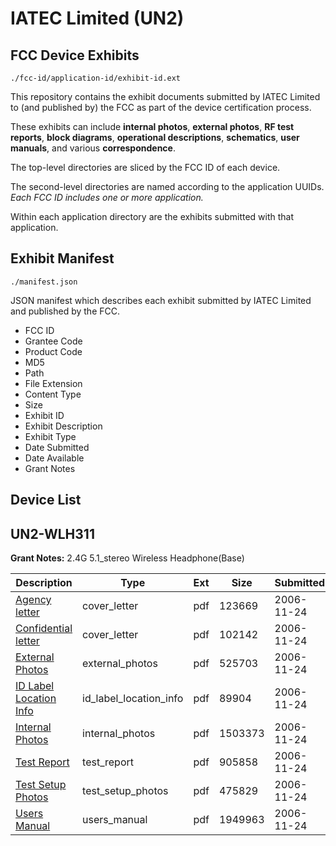# IATEC Limited (UN2)
## FCC Device Exhibits

```
./fcc-id/application-id/exhibit-id.ext
```

This repository contains the exhibit documents submitted by IATEC Limited to (and published by) the FCC as part of the device certification process.

These exhibits can include **internal photos**, **external photos**, **RF test reports**, **block diagrams**, **operational descriptions**, **schematics**, **user manuals**, and various **correspondence**.

The top-level directories are sliced by the FCC ID of each device.

The second-level directories are named according to the application UUIDs. *Each FCC ID includes one or more application.*

Within each application directory are the exhibits submitted with that application. 

## Exhibit Manifest

```
./manifest.json
```

JSON manifest which describes each exhibit submitted by IATEC Limited and published by the FCC.

- FCC ID
- Grantee Code
- Product Code
- MD5
- Path
- File Extension
- Content Type
- Size
- Exhibit ID
- Exhibit Description
- Exhibit Type
- Date Submitted
- Date Available
- Grant Notes

## Device List
## UN2-WLH311
**Grant Notes:** 2.4G 5.1_stereo Wireless Headphone(Base)

| Description | Type | Ext | Size | Submitted | Available |
| ----------- | ---- | --- | ---- | --------- | --------- |
| [Agency letter](UN2-WLH311/d29dd8740251596364e24b9f48077adb/731748.pdf) | cover_letter | pdf | 123669 | 2006-11-24 | 2006-11-24 |
| [Confidential letter](UN2-WLH311/d29dd8740251596364e24b9f48077adb/731749.pdf) | cover_letter | pdf | 102142 | 2006-11-24 | 2006-11-24 |
| [External Photos](UN2-WLH311/d29dd8740251596364e24b9f48077adb/731740.pdf) | external_photos | pdf | 525703 | 2006-11-24 | 2006-11-24 |
| [ID Label Location Info](UN2-WLH311/d29dd8740251596364e24b9f48077adb/731741.pdf) | id_label_location_info | pdf | 89904 | 2006-11-24 | 2006-11-24 |
| [Internal Photos](UN2-WLH311/d29dd8740251596364e24b9f48077adb/731742.pdf) | internal_photos | pdf | 1503373 | 2006-11-24 | 2006-11-24 |
| [Test Report](UN2-WLH311/d29dd8740251596364e24b9f48077adb/731745.pdf) | test_report | pdf | 905858 | 2006-11-24 | 2006-11-24 |
| [Test Setup Photos](UN2-WLH311/d29dd8740251596364e24b9f48077adb/731746.pdf) | test_setup_photos | pdf | 475829 | 2006-11-24 | 2006-11-24 |
| [Users Manual](UN2-WLH311/d29dd8740251596364e24b9f48077adb/731747.pdf) | users_manual | pdf | 1949963 | 2006-11-24 | 2006-11-24 |
